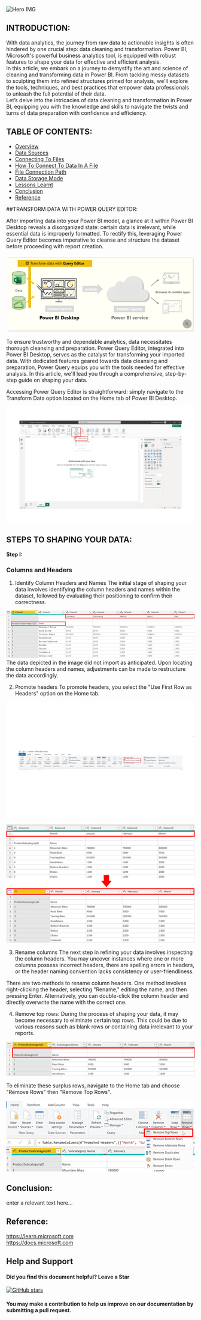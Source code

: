 ![Hero IMG](https://github.com/chigozie-i/Data-Transformation/blob/main/ETL%20HERO.png)

## INTRODUCTION:

With data analytics, the journey from raw data to actionable insights is often hindered by one crucial step: data cleaning and transformation. Power BI, Microsoft's powerful business analytics tool, is equipped with robust features to shape your data for effective and efficient analysis.  
In this article, we embark on a journey to demystify the art and science of cleaning and transforming data in Power BI. From tackling messy datasets to sculpting them into refined structures primed for analysis, we'll explore the tools, techniques, and best practices that empower data professionals to unleash the full potential of their data.  
Let’s delve into the intricacies of data cleaning and transformation in Power BI, equipping you with the knowledge and skills to navigate the twists and turns of data preparation with confidence and efficiency. 


## TABLE OF CONTENTS:

- [Overview](#Overview)
- [Data Sources](#Data-Sources)
- [Connecting To Files](#Connecting-To-Files)
- [How To Connect To Data In A File](#How-To-Connect-To-Data-In-A-File)
- [File Connection Path](#File-Connection-Path)
- [Data Storage Mode](#Data-Storage-Mode)
- [Lessons Learnt](#Lessons-Learnt)
- [Conclusion](#Conclusion)
- [Reference](#Reference)

##TRANSFORM DATA WITH POWER QUERY EDITOR:

After importing data into your Power BI model, a glance at it within Power BI Desktop reveals a disorganized state: certain data is irrelevant, while essential data is improperly formatted. To rectify this, leveraging Power Query Editor becomes imperative to cleanse and structure the dataset before proceeding with report creation.

![ETL IMG 1](https://github.com/chigozie-i/Data-Transformation/blob/main/ETL%20IMG%201.png)  

To ensure trustworthy and dependable analytics, data necessitates thorough cleansing and preparation. Power Query Editor, integrated into Power BI Desktop, serves as the catalyst for transforming your imported data. With dedicated features geared towards data cleansing and preparation, Power Query equips you with the tools needed for effective analysis. In this article, we'll lead you through a comprehensive, step-by-step guide on shaping your data.  
  
Accessing Power Query Editor is straightforward: simply navigate to the Transform Data option located on the Home tab of Power BI Desktop.  

![ETL IMG 2](https://github.com/chigozie-i/Data-Transformation/blob/main/ETL%20IMG%202.png)  

## STEPS TO SHAPING YOUR DATA:
**Step I:**  
### Columns and Headers  
1. Identify Column Headers and Names
The initial stage of shaping your data involves identifying the column headers and names within the dataset, followed by evaluating their positioning to confirm their correctness.  

![ETL IMG 3](https://github.com/chigozie-i/Data-Transformation/blob/main/ETL%20IMG%203.png)  
The data depicted in the image did not import as anticipated. Upon locating the column headers and names, adjustments can be made to restructure the data accordingly.  

2. Promote headers
To promote headers, you select the "Use First Row as Headers" option on the Home tab.

![ETL IMG 4](https://github.com/chigozie-i/Data-Transformation/blob/main/ETL%20IMG%204.png)  

![ETL IMG 5](https://github.com/chigozie-i/Data-Transformation/blob/main/ETL%20IMG%205.png)  

3. Rename columns
The next step in refining your data involves inspecting the column headers. You may uncover instances where one or more columns possess incorrect headers, there are spelling errors in headers, or the header naming convention lacks consistency or user-friendliness.

There are two methods to rename column headers. One method involves right-clicking the header, selecting "Rename," editing the name, and then pressing Enter. Alternatively, you can double-click the column header and directly overwrite the name with the correct one.  

4. Remove top rows: 
During the process of shaping your data, it may become necessary to eliminate certain top rows. This could be due to various reasons such as blank rows or containing data irrelevant to your reports.

![ETL IMG 6](https://github.com/chigozie-i/Data-Transformation/blob/main/ETL%20IMG%206.png)  

To eliminate these surplus rows, navigate to the Home tab and choose "Remove Rows" then "Remove Top Rows".  

![ETL IMG 7](https://github.com/chigozie-i/Data-Transformation/blob/main/ETL%20IMG%207.png) 


## Conclusion:
enter a relevant text here...

## Reference:  
https://learn.microsoft.com  
https://docs.microsoft.com




## Help and Support

#### Did you find this document helpful? Leave a Star

[![GitHub stars](https://img.shields.io/github/stars/chigozie-i/Data-Transformation.svg?style=social)](https://github.com/chigozie-i/Data-Transformation/stargazers)

#### You may make a contribution to help us improve on our documentation by submitting a pull request.

